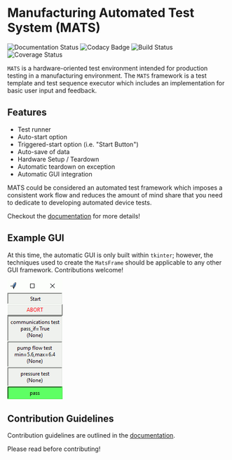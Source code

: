 # Manufacturing Automated Test System (MATS)

![Documentation Status](https://readthedocs.org/projects/mats/badge/?version=latest)
![Codacy Badge](https://app.codacy.com/project/badge/Grade/4b8a81bf06eb48279531756d90fe598f)
![Build Status](https://travis-ci.org/slightlynybbled/mats.svg?branch=master)
![Coverage Status](https://coveralls.io/repos/github/slightlynybbled/ate/badge.svg?branch=master&kill_cache=1)

`MATS` is a hardware-oriented test environment intended for production 
testing in a manufacturing environment.  The `MATS` framework is a test 
template and test sequence executor which includes an implementation for 
basic user input and feedback.

## Features

- Test runner
- Auto-start option
- Triggered-start option (i.e. "Start Button")
- Auto-save of data
- Hardware Setup / Teardown
- Automatic teardown on exception
- Automatic GUI integration

MATS could be considered an automated test framework which imposes a 
consistent work flow and reduces the amount of mind share that you need 
to dedicate to developing automated device tests.

Checkout the [documentation](https://mats.readthedocs.io/en/latest/index.html) 
for more details!

## Example GUI

At this time, the automatic GUI is only built within `tkinter`; however, the 
techniques used to create the `MatsFrame` should be applicable to any other
GUI framework.  Contributions welcome!

![GUI](./docs/source/images/tkmats-animation.gif)

## Contribution Guidelines

Contribution guidelines are outlined in the 
[documentation](https://mats.readthedocs.io/en/latest/pages/contribution_guidelines.html).

Please read before contributing!
